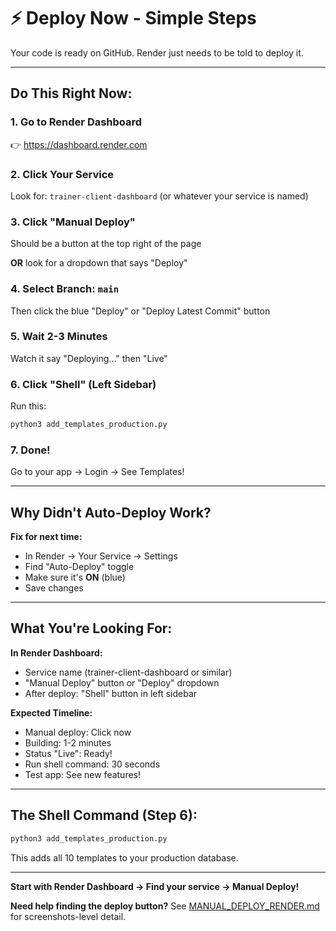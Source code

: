 # ⚡ Deploy Now - Simple Steps

Your code is ready on GitHub. Render just needs to be told to deploy it.

---

## Do This Right Now:

### 1. Go to Render Dashboard
👉 https://dashboard.render.com

### 2. Click Your Service
Look for: `trainer-client-dashboard` (or whatever your service is named)

### 3. Click "Manual Deploy"
Should be a button at the top right of the page

**OR** look for a dropdown that says "Deploy"

### 4. Select Branch: `main`
Then click the blue "Deploy" or "Deploy Latest Commit" button

### 5. Wait 2-3 Minutes
Watch it say "Deploying..." then "Live"

### 6. Click "Shell" (Left Sidebar)
Run this:
```bash
python3 add_templates_production.py
```

### 7. Done!
Go to your app → Login → See Templates!

---

## Why Didn't Auto-Deploy Work?

**Fix for next time:**
- In Render → Your Service → Settings
- Find "Auto-Deploy" toggle
- Make sure it's **ON** (blue)
- Save changes

---

## What You're Looking For:

**In Render Dashboard:**
- Service name (trainer-client-dashboard or similar)
- "Manual Deploy" button or "Deploy" dropdown
- After deploy: "Shell" button in left sidebar

**Expected Timeline:**
- Manual deploy: Click now
- Building: 1-2 minutes
- Status "Live": Ready!
- Run shell command: 30 seconds
- Test app: See new features!

---

## The Shell Command (Step 6):
```bash
python3 add_templates_production.py
```

This adds all 10 templates to your production database.

---

**Start with Render Dashboard → Find your service → Manual Deploy!**

**Need help finding the deploy button?** See [MANUAL_DEPLOY_RENDER.md](MANUAL_DEPLOY_RENDER.md) for screenshots-level detail.

